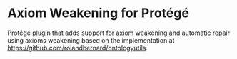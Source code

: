 Axiom Weakening for Protégé
===========================

Protégé plugin that adds support for axiom weakening and automatic repair using axioms weakening based on the implementation at https://github.com/rolandbernard/ontologyutils.

